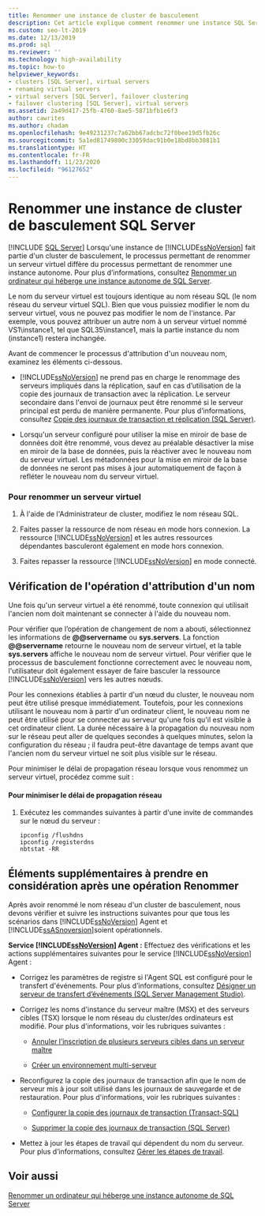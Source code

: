 ```yaml
---
title: Renommer une instance de cluster de basculement
description: Cet article explique comment renommer une instance SQL Server qui fait partie d’un cluster de basculement. Le processus n’est pas le même que pour le renommage des instances autonomes.
ms.custom: seo-lt-2019
ms.date: 12/13/2019
ms.prod: sql
ms.reviewer: ''
ms.technology: high-availability
ms.topic: how-to
helpviewer_keywords:
- clusters [SQL Server], virtual servers
- renaming virtual servers
- virtual servers [SQL Server], failover clustering
- failover clustering [SQL Server], virtual servers
ms.assetid: 2a49d417-25fb-4760-8ae5-5871bfb1e6f3
author: cawrites
ms.author: chadam
ms.openlocfilehash: 9e49231237c7a62bb67adcbc72f0bee19d5fb26c
ms.sourcegitcommit: 5a1ed81749800c33059dac91b0e18bd8bb3081b1
ms.translationtype: HT
ms.contentlocale: fr-FR
ms.lasthandoff: 11/23/2020
ms.locfileid: "96127652"
---
```

# <a name="rename-a-sql-server-failover-cluster-instance"></a>Renommer une instance de cluster de basculement SQL Server
[!INCLUDE [SQL Server](../../../includes/applies-to-version/sqlserver.md)]
  Lorsqu'une instance de [!INCLUDE[ssNoVersion](../../../includes/ssnoversion-md.md)] fait partie d'un cluster de basculement, le processus permettant de renommer un serveur virtuel diffère du processus permettant de renommer une instance autonome. Pour plus d’informations, consultez [Renommer un ordinateur qui héberge une instance autonome de SQL Server](../../../database-engine/install-windows/rename-a-computer-that-hosts-a-stand-alone-instance-of-sql-server.md).  
  
 Le nom du serveur virtuel est toujours identique au nom réseau SQL (le nom réseau du serveur virtuel SQL). Bien que vous puissiez modifier le nom du serveur virtuel, vous ne pouvez pas modifier le nom de l'instance. Par exemple, vous pouvez attribuer un autre nom à un serveur virtuel nommé VS1\instance1, tel que SQL35\instance1, mais la partie instance du nom (instance1) restera inchangée.  
  
 Avant de commencer le processus d'attribution d'un nouveau nom, examinez les éléments ci-dessous.  
  
-   [!INCLUDE[ssNoVersion](../../../includes/ssnoversion-md.md)] ne prend pas en charge le renommage des serveurs impliqués dans la réplication, sauf en cas d’utilisation de la copie des journaux de transaction avec la réplication. Le serveur secondaire dans l'envoi de journaux peut être renommé si le serveur principal est perdu de manière permanente. Pour plus d’informations, consultez [Copie des journaux de transaction et réplication &#40;SQL Server&#41;](../../../database-engine/log-shipping/log-shipping-and-replication-sql-server.md).  
  
-   Lorsqu'un serveur configuré pour utiliser la mise en miroir de base de données doit être renommé, vous devez au préalable désactiver la mise en miroir de la base de données, puis la réactiver avec le nouveau nom du serveur virtuel. Les métadonnées pour la mise en miroir de la base de données ne seront pas mises à jour automatiquement de façon à refléter le nouveau nom du serveur virtuel.  
  
### <a name="to-rename-a-virtual-server"></a>Pour renommer un serveur virtuel  
  
1.  À l'aide de l'Administrateur de cluster, modifiez le nom réseau SQL.  
  
2.  Faites passer la ressource de nom réseau en mode hors connexion. La ressource [!INCLUDE[ssNoVersion](../../../includes/ssnoversion-md.md)] et les autres ressources dépendantes basculeront également en mode hors connexion.  
  
3.  Faites repasser la ressource [!INCLUDE[ssNoVersion](../../../includes/ssnoversion-md.md)] en mode connecté.  
  
## <a name="verify-the-renaming-operation"></a>Vérification de l'opération d'attribution d'un nom  
 Une fois qu'un serveur virtuel a été renommé, toute connexion qui utilisait l'ancien nom doit maintenant se connecter à l'aide du nouveau nom.  
  
 Pour vérifier que l’opération de changement de nom a abouti, sélectionnez les informations de **@@servername** ou **sys.servers**. La fonction **@@servername** retourne le nouveau nom de serveur virtuel, et la table **sys.servers** affiche le nouveau nom de serveur virtuel. Pour vérifier que le processus de basculement fonctionne correctement avec le nouveau nom, l'utilisateur doit également essayer de faire basculer la ressource [!INCLUDE[ssNoVersion](../../../includes/ssnoversion-md.md)] vers les autres nœuds.  
  
 Pour les connexions établies à partir d'un nœud du cluster, le nouveau nom peut être utilisé presque immédiatement. Toutefois, pour les connexions utilisant le nouveau nom à partir d'un ordinateur client, le nouveau nom ne peut être utilisé pour se connecter au serveur qu'une fois qu'il est visible à cet ordinateur client. La durée nécessaire à la propagation du nouveau nom sur le réseau peut aller de quelques secondes à quelques minutes, selon la configuration du réseau ; il faudra peut-être davantage de temps avant que l'ancien nom du serveur virtuel ne soit plus visible sur le réseau.  
  
 Pour minimiser le délai de propagation réseau lorsque vous renommez un serveur virtuel, procédez comme suit :  
  
#### <a name="to-minimize-network-propagation-delay"></a>Pour minimiser le délai de propagation réseau  
  
1.  Exécutez les commandes suivantes à partir d'une invite de commandes sur le nœud du serveur :  
  
    ```  
    ipconfig /flushdns  
    ipconfig /registerdns  
    nbtstat -RR  
    ```  
  
## <a name="additional-considerations-after-the-renaming-operation"></a>Éléments supplémentaires à prendre en considération après une opération Renommer  
 Après avoir renommé le nom réseau d'un cluster de basculement, nous devons vérifier et suivre les instructions suivantes pour que tous les scénarios dans [!INCLUDE[ssNoVersion](../../../includes/ssnoversion-md.md)] Agent et [!INCLUDE[ssASnoversion](../../../includes/ssasnoversion-md.md)]soient opérationnels.  
  
 **Service [!INCLUDE[ssNoVersion](../../../includes/ssnoversion-md.md)] Agent :** Effectuez des vérifications et les actions supplémentaires suivantes pour le service [!INCLUDE[ssNoVersion](../../../includes/ssnoversion-md.md)] Agent :  
  
-   Corrigez les paramètres de registre si l'Agent SQL est configuré pour le transfert d'événements. Pour plus d’informations, consultez [Désigner un serveur de transfert d’événements &#40;SQL Server Management Studio&#41;](../../../ssms/agent/designate-an-events-forwarding-server-sql-server-management-studio.md).  
  
-   Corrigez les noms d'instance du serveur maître (MSX) et des serveurs cibles (TSX) lorsque le nom réseau du cluster/des ordinateurs est modifié. Pour plus d'informations, voir les rubriques suivantes :  
  
    -   [Annuler l’inscription de plusieurs serveurs cibles dans un serveur maître](../../../ssms/agent/defect-multiple-target-servers-from-a-master-server.md)  
  
    -   [Créer un environnement multi-serveur](../../../ssms/agent/create-a-multiserver-environment.md)  
  
-   Reconfigurez la copie des journaux de transaction afin que le nom de serveur mis à jour soit utilisé dans les journaux de sauvegarde et de restauration. Pour plus d'informations, voir les rubriques suivantes :  
  
    -   [Configurer la copie des journaux de transaction &#40;Transact-SQL&#41;](../../../database-engine/log-shipping/configure-log-shipping-sql-server.md)  
  
    -   [Supprimer la copie des journaux de transaction &#40;SQL Server&#41;](../../../database-engine/log-shipping/remove-log-shipping-sql-server.md)  
  
-   Mettez à jour les étapes de travail qui dépendent du nom du serveur. Pour plus d’informations, consultez [Gérer les étapes de travail](../../../ssms/agent/manage-job-steps.md).  
  
## <a name="see-also"></a>Voir aussi  
 [Renommer un ordinateur qui héberge une instance autonome de SQL Server](../../../database-engine/install-windows/rename-a-computer-that-hosts-a-stand-alone-instance-of-sql-server.md)  
  
